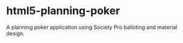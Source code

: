 html5-planning-poker
====================

A planning poker application using Society Pro balloting and material design.
